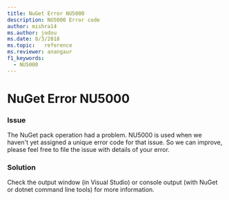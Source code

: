 ```yaml
---
title: NuGet Error NU5000
description: NU5000 Error code
author: mishra14
ms.author: jodou
ms.date: 8/3/2018
ms.topic:   reference
ms.reviewer: anangaur
f1_keywords: 
  - NU5000
---
```


# NuGet Error NU5000

### Issue

The NuGet pack operation had a problem. NU5000 is used when we haven't yet assigned a unique error code for that issue. So we can improve, please feel free to file the issue with details of your error.


### Solution

Check the output window (in Visual Studio) or console output (with NuGet or dotnet command line tools) for more information.


